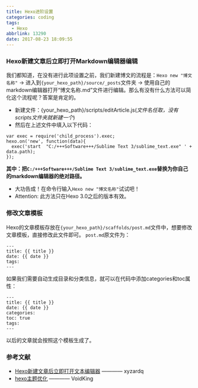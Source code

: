 ```yaml
---
title: Hexo进阶设置
categories: coding
tags:
  - Hexo
abbrlink: 13290
date: 2017-08-23 18:09:55
---
```

### Hexo新建文章后立即打开Markdown编辑器编辑
我们都知道，在没有进行此项设置之前，我们新建博文的流程是：`Hexo new "博文名称"` → 进入到`{your_hexo_path}/source/_posts`文件夹 → 使用自己的markdown编辑器打开“博文名称.md”文件进行编辑。那么有没有什么方法可以简化这个流程呢？答案是肯定的。
* 新建文件：{your_hexo_path}/scripts/editArticle.js(*文件名任取，没有scripts文件夹就新建一个*)
* 然后在上述文件中填入以下代码：
```
var exec = require('child_process').exec;
hexo.on('new', function(data){
  exec('start  "C:/+++Software+++/Sublime Text 3/sublime_text.exe" ' + data.path);
});
```
**其中：把`C:/+++Software+++/Sublime Text 3/sublime_text.exe`替换为你自己的markdown编辑器的绝对路径。**
* 大功告成！在命令行输入`Hexo new "博文名称"`试试吧！
* Attention: 此方法只在Hexo 3.0之后的版本有效。

<!-- more -->
### 修改文章模板
Hexo的文章模板存放在`{your_hexo_path}/scaffolds/post.md`文件中，想要修改文章模板，直接修改此文件即可。
`post.md`原文件为：
```
---
title: {{ title }}
date: {{ date }}
tags:
---
```
如果我们需要自动生成目录和分类信息，就可以在代码中添加categories和toc属性：
```
---
title: {{ title }}
date: {{ date }}
categories: 
toc: true
tags:
---
```
以后的文章就会按照这个模板生成了。

### 参考文献
* [Hexo新建文章后立即打开文本编辑器](http://www.xyzardq.com/hexo%E6%96%B0%E5%BB%BA%E6%96%87%E7%AB%A0%E5%90%8E%E7%AB%8B%E5%8D%B3%E6%89%93%E5%BC%80%E6%96%87%E6%9C%AC%E7%BC%96%E8%BE%91%E5%99%A8/) ———— xyzardq
* [hexo主题优化](http://www.voidking.com/2015/05/31/deve-hexo-theme-optimize/) ———— VoidKing
